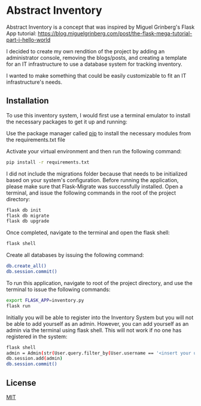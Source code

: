 # Abstract Inventory

Abstract Inventory is a concept that was inspired by 
Miguel Grinberg's Flask App tutorial: 
https://blog.miguelgrinberg.com/post/the-flask-mega-tutorial-part-i-hello-world

I decided to create my own rendition of the project by
adding an administrator console, removing the blogs/posts, and creating a template for an IT infrastructure to 
use a database system for tracking inventory.

I wanted to make something that could be easily
customizable to fit an IT infrastructure's needs.

## Installation

To use this inventory system, I would first use a
terminal emulator to install the necessary packages
to get it up and running:

Use the package manager called [pip](https://pip.pypa.io/en/stable/)
to install the necessary modules from the requirements.txt file

Activate your virtual environment and then run the following command:

```bash
pip install -r requirements.txt
```

I did not include the migrations folder because that needs to be initialized based on your system's configuration. 
Before running the application, please make sure that Flask-Migrate was successfully installed. Open a terminal,
and issue the following commands in the root of the project directory:

```bash
flask db init
flask db migrate
flask db upgrade
```

Once completed, navigate to the terminal and open the flask shell:

```bash
flask shell
```

Create all databases by issuing the following command:

```bash
db.create_all()
db.session.commit()
```

To run this application, navigate to root of the project directory, and use the terminal to issue the following commands:

```bash
export FLASK_APP=inventory.py
flask run
```

Initially you will be able to register into the Inventory System but you will not be able to add yourself as an admin.
However, you can add yourself as an admin via the terminal using flask shell. This will not work if no one has registered in the system:

```bash
flask shell
admin = Admin(str(User.query.filter_by(User.username == '<insert your user name here>').username), admin_username=User.query.filter_by(User.username == '<insert your user name here>'))
db.session.add(admin)
db.session.commit()
```

## License
[MIT](https://choosealicense.com/licenses/mit/)
